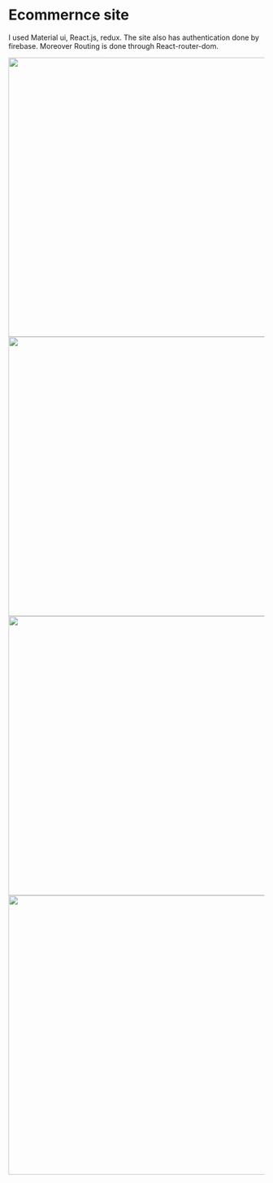 # Ecommernce site

I used Material ui, React.js, redux.
The site also has authentication done by firebase.
Moreover Routing is done through React-router-dom.

<img width=550 rc="https://user-images.githubusercontent.com/113926529/211091296-12fa4299-a0db-4510-aac0-082ec3248ad5.png" />
<img width=550 src="https://user-images.githubusercontent.com/113926529/211091305-e1b018f2-c09f-4f6d-b9fd-dd05ed737e11.png" />
<img width=550 src="https://user-images.githubusercontent.com/113926529/211091314-c0d5bfe2-bef0-4b62-9dae-015c46f4fd15.png" />
<img width=550 src="https://user-images.githubusercontent.com/113926529/211091320-832e8829-8bc9-46bf-b4eb-4dfbbec96e78.png" />
<img width=550 src="https://user-images.githubusercontent.com/113926529/211091455-fe3f8ebb-93fe-4e09-a8f9-6eb4b4453da3.png" />
